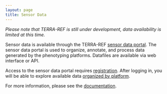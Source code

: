 ```yaml
---
layout: page
title: Sensor Data
---
```

_Please note that TERRA-REF is still under development, data availability is limited at this time._

Sensor data is available through the TERRA-REF [sensor data portal](https://terraref.ncsa.illinois.edu/clowder/).  The sensor data portal is used to organize, annotate, and process data generated by the phenotyping platforms.  Datafiles are available via web interface or API.

Access to the sensor data portal requires [registration](https://terraref.ncsa.illinois.edu/clowder/signup).  After logging in, you will be able to explore available data [organized by platform](https://terraref.ncsa.illinois.edu/clowder/spaces).

For more information, please see the <a href="https://terraref.gitbooks.io/terraref-documentation/content/user/using-clowder.html">documentation</a>.

